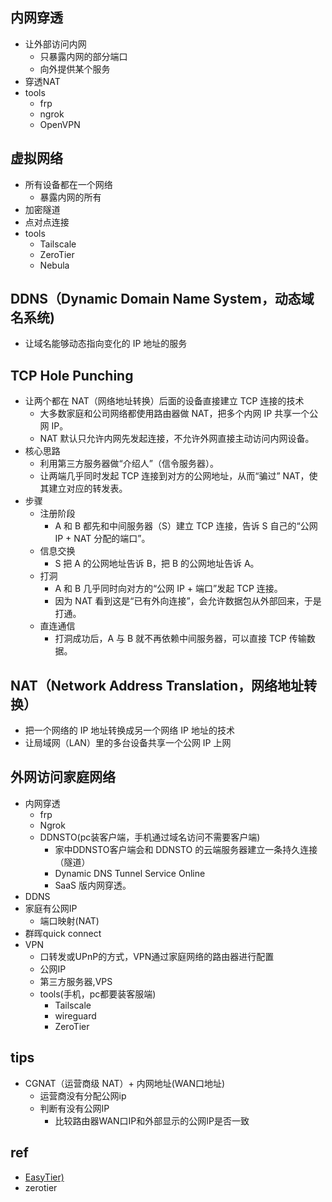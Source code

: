 

## 内网穿透
+ 让外部访问内网
    + 只暴露内网的部分端口
    + 向外提供某个服务
+ 穿透NAT
+ tools
    + frp
    + ngrok
    + OpenVPN 
## 虚拟网络
+ 所有设备都在一个网络
    + 暴露内网的所有
+ 加密隧道
+ 点对点连接
+ tools
    + Tailscale
    + ZeroTier
    + Nebula

## DDNS（Dynamic Domain Name System，动态域名系统)
+ 让域名能够动态指向变化的 IP 地址的服务

## TCP Hole Punching
+ 让两个都在 NAT（网络地址转换）后面的设备直接建立 TCP 连接的技术
    + 大多数家庭和公司网络都使用路由器做 NAT，把多个内网 IP 共享一个公网 IP。
    + NAT 默认只允许内网先发起连接，不允许外网直接主动访问内网设备。
+ 核心思路
    + 利用第三方服务器做“介绍人”（信令服务器）。
    + 让两端几乎同时发起 TCP 连接到对方的公网地址，从而“骗过” NAT，使其建立对应的转发表。
+ 步骤
    + 注册阶段
        + A 和 B 都先和中间服务器（S）建立 TCP 连接，告诉 S 自己的“公网 IP + NAT 分配的端口”。
    + 信息交换
        + S 把 A 的公网地址告诉 B，把 B 的公网地址告诉 A。
    + 打洞
        + A 和 B 几乎同时向对方的“公网 IP + 端口”发起 TCP 连接。
        + 因为 NAT 看到这是“已有外向连接”，会允许数据包从外部回来，于是打通。   
    + 直连通信
        + 打洞成功后，A 与 B 就不再依赖中间服务器，可以直接 TCP 传输数据。
## NAT（Network Address Translation，网络地址转换）
+ 把一个网络的 IP 地址转换成另一个网络 IP 地址的技术
+ 让局域网（LAN）里的多台设备共享一个公网 IP 上网

## 外网访问家庭网络
+ 内网穿透
    + frp
    + Ngrok
    + DDNSTO(pc装客户端，手机通过域名访问不需要客户端)
        + 家中DDNSTO客户端会和 DDNSTO 的云端服务器建立一条持久连接（隧道）
        + Dynamic DNS Tunnel Service Online
        + SaaS 版内网穿透。
+ DDNS
+ 家庭有公网IP
    + 端口映射(NAT)
+ 群晖quick connect
+ VPN
    + 口转发或UPnP的方式，VPN通过家庭网络的路由器进行配置
    + 公网IP
    + 第三方服务器,VPS
    + tools(手机，pc都要装客服端)
        + Tailscale
        + wireguard
        + ZeroTier


## tips
+ CGNAT（运营商级 NAT）+ 内网地址(WAN口地址)
    + 运营商没有分配公网ip
    + 判断有没有公网IP
        + 比较路由器WAN口IP和外部显示的公网IP是否一致

## ref
+ [EasyTier)](https://github.com/EasyTier/EasyTier)
+ zerotier